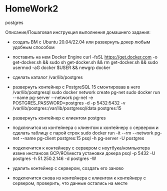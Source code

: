 # HomeWork2
postgres

Описание/Пошаговая инструкция выполнения домашнего задания:
* создать ВМ с Ubuntu 20.04/22.04 или развернуть докер любым удобным способом
* поставить на нем Docker Engine
curl -fsSL https://get.docker.com -o get-docker.sh && sudo sh get-docker.sh && rm get-docker.sh && sudo usermod -aG docker $USER && newgrp docker
* сделать каталог /var/lib/postgres
* развернуть контейнер с PostgreSQL 15 смонтировав в него /var/lib/postgresql
sudo docker network create pg-net
sudo docker run --name pg-server --network pg-net -e POSTGRES_PASSWORD=postgres -d -p 5432:5432 -v /var/lib/postgres:/var/lib/postgresql/data postgres:15
* развернуть контейнер с клиентом postgres
* подключится из контейнера с клиентом к контейнеру с сервером и сделать
таблицу с парой строк
sudo docker run -it --rm --network pg-net --name pg-client postgres:15 psql -h pg-server -U postgres
* подключится к контейнеру с сервером с ноутбука/компьютера извне инстансов GCP/ЯО/места установки докера
psql -p 5432 -U postgres -h 51.250.2.146 -d postgres -W

* удалить контейнер с сервером, создать его заново
* подключится снова из контейнера с клиентом к контейнеру с сервером, проверить, что данные остались на месте


